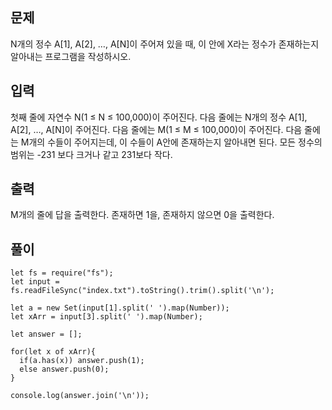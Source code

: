 ## 문제

N개의 정수 A[1], A[2], …, A[N]이 주어져 있을 때, 이 안에 X라는 정수가 존재하는지 알아내는 프로그램을 작성하시오.

## 입력

첫째 줄에 자연수 N(1 ≤ N ≤ 100,000)이 주어진다. 다음 줄에는 N개의 정수 A[1], A[2], …, A[N]이 주어진다. 다음 줄에는 M(1 ≤ M ≤ 100,000)이 주어진다. 다음 줄에는 M개의 수들이 주어지는데, 이 수들이 A안에 존재하는지 알아내면 된다. 모든 정수의 범위는 -231 보다 크거나 같고 231보다 작다.

## 출력

M개의 줄에 답을 출력한다. 존재하면 1을, 존재하지 않으면 0을 출력한다.

## 풀이

```
let fs = require("fs");
let input = fs.readFileSync("index.txt").toString().trim().split('\n');

let a = new Set(input[1].split(' ').map(Number));
let xArr = input[3].split(' ').map(Number);

let answer = [];

for(let x of xArr){
  if(a.has(x)) answer.push(1);
  else answer.push(0);
}

console.log(answer.join('\n'));
```
